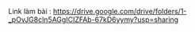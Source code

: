 Link làm bài : https://drive.google.com/drive/folders/1-_pOvJG8cln5AGgICIZFAb-67kD6yymy?usp=sharing
